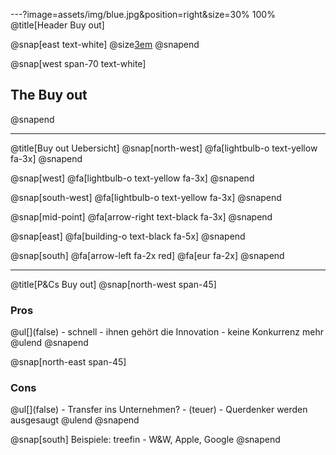 ---?image=assets/img/blue.jpg&position=right&size=30% 100%
@title[Header Buy out]

@snap[east text-white]
@size[3em](4.)
@snapend

@snap[west span-70 text-white]
<h2>The Buy out</h2>
@snapend

---
@title[Buy out Uebersicht]
@snap[north-west]
@fa[lightbulb-o text-yellow fa-3x]
@snapend

@snap[west]
@fa[lightbulb-o text-yellow fa-3x]
@snapend

@snap[south-west]
@fa[lightbulb-o text-yellow fa-3x]
@snapend

@snap[mid-point]
@fa[arrow-right text-black fa-3x]
@snapend

@snap[east]
@fa[building-o text-black fa-5x]
@snapend

@snap[south]
@fa[arrow-left fa-2x red]
@fa[eur fa-2x]
@snapend

---
@title[P&Cs Buy out]
@snap[north-west span-45]
  <h3>Pros</h3>
  @ul[](false)
    - schnell
    - ihnen gehört die Innovation
    - keine Konkurrenz mehr
    @ulend
@snapend

@snap[north-east span-45]
  <h3>Cons</h3>
  @ul[](false)
    - Transfer ins Unternehmen?
    - (teuer)
    - Querdenker werden ausgesaugt
  @ulend
@snapend

@snap[south]
Beispiele: treefin - W&W, Apple, Google
@snapend
